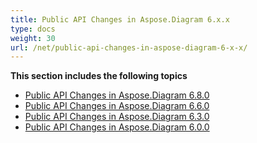 ```yaml
---
title: Public API Changes in Aspose.Diagram 6.x.x
type: docs
weight: 30
url: /net/public-api-changes-in-aspose-diagram-6-x-x/
---
```


**This section includes the following topics**
- [Public API Changes in Aspose.Diagram 6.8.0](/diagram/net/public-api-changes-in-aspose-diagram-6-8-0/)
- [Public API Changes in Aspose.Diagram 6.6.0](/diagram/net/public-api-changes-in-aspose-diagram-6-6-0/)
- [Public API Changes in Aspose.Diagram 6.3.0](/diagram/net/public-api-changes-in-aspose-diagram-6-3-0/)
- [Public API Changes in Aspose.Diagram 6.0.0](/diagram/net/public-api-changes-in-aspose-diagram-6-0-0/)
